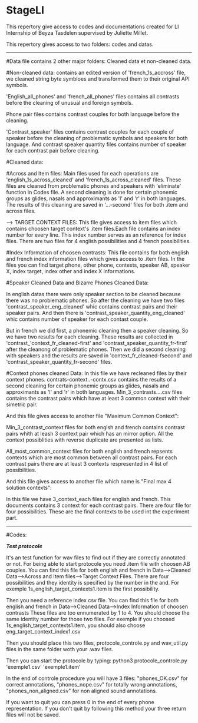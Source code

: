 # StageLI
This repertory give access to codes and documentations created for LI Internship of Beyza Tasdelen supervised by Juliette Millet.

This repertory gives access to two folders: codes and datas.

-----------------------------------------------------------------------------------------------

#Data file contains 2 other major folders: Cleaned data et non-cleaned data. 

#Non-cleaned data: 
contains an edited version of 'french_1s_accross' file, we cleaned string byte symbloes and transformed them to their original API symbols.

'English_all_phones' and 'french_all_phones' files contains all contrasts before the cleaning of unusual and foreign symbols. 

Phone pair files contains contrast couples for both language before the cleaning.

'Contrast_speaker' files contains contrast couples for each couple of speaker before the cleaning of problematic symbols and speakers for both language. And contrast speaker quantity files contains number of speaker for each contrast pair before cleaning.

#Cleaned data:

#Across and Item files:
Main files used for each operations are 'english_1s_across_cleaned' and 'french_1s_across_cleaned' files. These files are cleaned from problematic phones and speakers with 'eliminate' function in Codes file. A second cleaning is done for certain phonemic groups as glides, nasals and approximants as 'l' and 'r' in both languages. The results of this cleaning are saved in '...-second' files for both .item and across files.

--> TARGET CONTEXT FILES: This file gives access to item files which contains choosen target context's .item files.Each file contains an index number for every line. This index number serves as an reference for index files. There are two files for 4 english possibilities and 4 french possibilities.

#Index Information of choosen contrasts:
This file contains for both english and french index information files which gives access to .item files. In the files you can find target phone, other phone, contexts, speaker AB, speaker X, index target, index other and index X informations.

#Speaker Cleaned Data and Bizarre Phones Cleaned Data:

In english datas there were only speaker section to be cleaned because there was no problematic phones. So after the cleaning we have two files 'contrast_speaker_eng_cleaned' whic contains contrast pairs and their speaker pairs. And then there is 'contrast_speaker_quantity_eng_cleaned' whic contains number of speaker for each contast couple.

But in french we did first, a phonemic cleaning then a speaker cleaning. So we have two results for each cleaning. These results are collected in 'contrast_'context_fr_cleaned-first' and 'contrast_speaker_quantity_fr-first' after the cleanong of problematic phones. Then we did a second cleaning with speakers and the results are saved in 'context_fr_cleaned-fsecond' and 'contrast_speaker_quantity_fr-second' files.

#Context phones cleaned Data:
In this file we have recleaned files by their context phones. contrats-context..-contx.csv contains the results of a second cleaning for certain phonemic groups as glides, nasals and approximants as 'l' and 'r' in both languages. Min_3_contrasts....csv files contains the contrast pairs which have at least 3 common context with their simetric pair.

And this file gives access to another file "Maximum Common Context":

Min_3_contrast_context files for both englsh and french contains contrast pairs whith at leash 3 context pair which has an mirror option. All the context possiblities with reverse duplicate are presented as lists.

All_most_common_context files for both english and french repsents contexts which are most common between all contrast pairs. For each contrast pairs there are at least 3 contexts respresented in 4 list of possibilities.

And this file gives access to another file which name is "Final max 4 solution contexts":

In this file we have 3_context_each files for english and french. This documents contains 3 context for each contrast pairs. There are four file for four possibilities. These are the final contexts to be used int the experiment part.

-----------------------------------------------------------------------------------------------

#Codes:

***Test protocole*** 

It's an test function for wav files to find out if they are correctly annotated or not.
For being able to start protocole you need .item file with choosen AB couples. You can find this file for both english and french in Data-->Cleaned Data-->Across and Item files-->Target Context Files. 
There are four possibilities and they identity is specified by the number in the and. For exemple 1s_english_target_contexts1.item is the first possibility.

Then you need a reference index csv file. You can find this file for both english and french in
Data-->Cleaned Data-->Index Information of choosen contrasts
These files are too ennumerated by 1 to 4. You should choose the same identity number for those two files. For exemple if you choosed 1s_english_target_contexts1.item, you should also choose eng_target_context_index1.csv

Then you should place this two files, protocole_controle.py and wav_util.py files in the same folder woth your .wav files.

Then you can start the protocole by typing: python3 protocole_controle.py 'exemple1.csv' 'exemple1.item'

In the end of controle procedure you will have 3 files: "phones_OK.csv" for correct annotations, "phones_nope.csv" for totally wrong annotations, "phones_non_aligned.csv" for non aligned sound annotations.

If you want to quit you can press 0 in the end of every phone representation. If you don't quit by following this method your three return files will not be saved.
